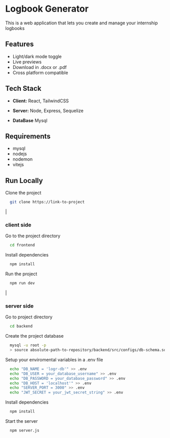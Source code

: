 
# Logbook Generator

This is a web application that lets you create and manage your internship logbooks



## Features

- Light/dark mode toggle
- Live previews
- Download in .docx or .pdf 
- Cross platform compatible

## Tech Stack

- **Client:** React, TailwindCSS

- **Server:** Node, Express, Sequelize

- **DataBase** Mysql
## Requirements
- mysql
- nodejs
- nodemon
- vitejs
## Run Locally

Clone the project

```bash
  git clone https://link-to-project
```
|
### client side
Go to the project directory

```bash
  cd frontend
```

Install dependencies

```bash
  npm install
```

Run the project

```bash
  npm run dev
```
|
### server side

Go to project directory

```bash
  cd backend
```

Create the project database
```bash
  mysql -u root -p
  > source absolute-path-to-repository/backend/src/configs/db-schema.sql
```


Setup your enviromental variables in a .env file
```bash
  echo "DB_NAME = 'logr-db'" >> .env
  echo "DB_USER = your_database_username" >> .env
  echo "DB_PASSWORD = your_database_password" >> .env
  echo "DB_HOST = 'localhost'" >> .env
  echo "SERVER_PORT = 3000" >> .env
  echo "JWT_SECRET = your_jwt_secret_string" >> .env
```

Install dependencies

```bash
  npm install
```

Start the server

```bash
  npm server.js
```

